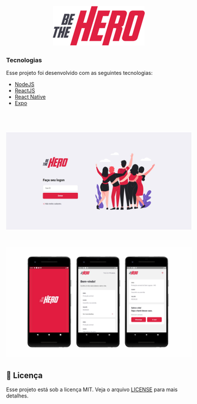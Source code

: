<h1 align="center">
    <img alt="BeTheHero" title="#BeTheHero" src="./frontend/src/assets/logo.svg" width="250px" />
</h1>

### Tecnologias

Esse projeto foi desenvolvido com as seguintes tecnologias:

- [NodeJS](https://nodejs.org/en/)
- [ReactJS](https://reactjs.org)
- [React Native](https://facebook.github.io/react-native/)
- [Expo](https://expo.io/)

<br/>

<h1 align="center">
    <img alt="BeTheHero" title="#BeTheHero" src="./gallery/login.jpg"/>
</h1>


<h1 align="center">
    <img alt="BeTheHero" title="#BeTheHero" src="./gallery/mobile.png"/>
</h1>




## 📝 Licença

Esse projeto está sob a licença MIT. Veja o arquivo [LICENSE](LICENSE.md) para mais detalhes.



